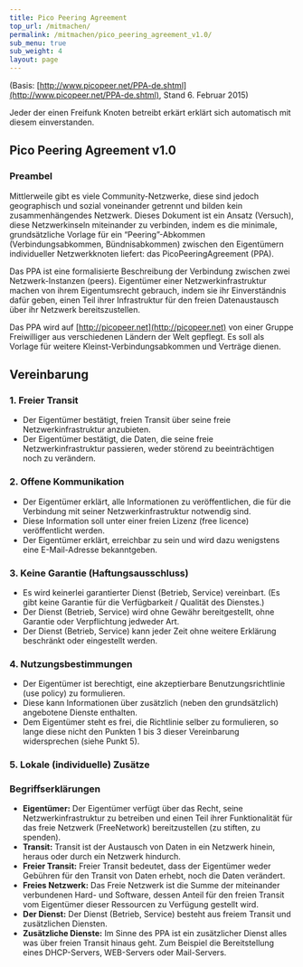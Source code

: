 ```yaml
---
title: Pico Peering Agreement
top_url: /mitmachen/
permalink: /mitmachen/pico_peering_agreement_v1.0/
sub_menu: true
sub_weight: 4
layout: page
---
```


(Basis: [http://www.picopeer.net/PPA-de.shtml](http://www.picopeer.net/PPA-de.shtml), Stand 6. Februar 2015)

Jeder der einen Freifunk Knoten betreibt erk&auml;rt erkl&auml;rt sich automatisch mit diesem einverstanden.

## Pico Peering Agreement v1.0
### Preambel

Mittlerweile gibt es viele Community-Netzwerke, diese sind jedoch geographisch und sozial voneinander getrennt und bilden kein zusammenh&auml;ngendes Netzwerk. Dieses Dokument ist ein Ansatz (Versuch), diese Netzwerkinseln miteinander zu verbinden, indem es die minimale, grunds&auml;tzliche Vorlage f&uuml;r ein “Peering”-Abkommen (Verbindungsabkommen, B&uuml;ndnisabkommen) zwischen den Eigent&uuml;mern individueller Netzwerkknoten liefert: das PicoPeeringAgreement (PPA).

Das PPA ist eine formalisierte Beschreibung der Verbindung zwischen zwei Netzwerk-Instanzen (peers). Eigent&uuml;mer einer Netzwerkinfrastruktur machen von ihrem Eigentumsrecht gebrauch, indem sie ihr Einverst&auml;ndnis daf&uuml;r geben, einen Teil ihrer Infrastruktur f&uuml;r den freien Datenaustausch &uuml;ber ihr Netzwerk bereitszustellen.

Das PPA wird auf [http://picopeer.net](http://picopeer.net) von einer Gruppe Freiwilliger aus verschiedenen L&auml;ndern der Welt gepflegt. Es soll als Vorlage f&uuml;r weitere Kleinst-Verbindungsabkommen und Vertr&auml;ge dienen.

## Vereinbarung

### 1. Freier Transit
 - Der Eigent&uuml;mer best&auml;tigt, freien Transit &uuml;ber seine freie Netzwerkinfrastruktur anzubieten.
 - Der Eigent&uuml;mer best&auml;tigt, die Daten, die seine freie Netzwerkinfrastruktur passieren, weder st&ouml;rend zu beeintr&auml;chtigen noch zu ver&auml;ndern.

### 2. Offene Kommunikation

 - Der Eigent&uuml;mer erkl&auml;rt, alle Informationen zu ver&ouml;ffentlichen, die f&uuml;r die Verbindung mit seiner Netzwerkinfrastruktur notwendig sind.
 - Diese Information soll unter einer freien Lizenz (free licence) ver&ouml;ffentlicht werden.
 - Der Eigent&uuml;mer erkl&auml;rt, erreichbar zu sein und wird dazu wenigstens eine E-Mail-Adresse bekanntgeben.

### 3. Keine Garantie (Haftungsausschluss)
 - Es wird keinerlei garantierter Dienst (Betrieb, Service) vereinbart. (Es gibt keine Garantie f&uuml;r die Verf&uuml;gbarkeit / Qualit&auml;t des Dienstes.)
 - Der Dienst (Betrieb, Service) wird ohne Gew&auml;hr bereitgestellt, ohne Garantie oder Verpflichtung jedweder Art.
 - Der Dienst (Betrieb, Service) kann jeder Zeit ohne weitere Erkl&auml;rung beschr&auml;nkt oder eingestellt werden.

### 4. Nutzungsbestimmungen

 - Der Eigent&uuml;mer ist berechtigt, eine akzeptierbare Benutzungsrichtlinie (use policy) zu formulieren.
 - Diese kann Informationen &uuml;ber zus&auml;tzlich (neben den grunds&auml;tzlich) angebotene Dienste enthalten.
 - Dem Eigent&uuml;mer steht es frei, die Richtlinie selber zu formulieren, so lange diese nicht den Punkten 1 bis 3 dieser Vereinbarung widersprechen (siehe Punkt 5).

### 5. Lokale (individuelle) Zus&auml;tze

### Begriffserkl&auml;rungen
 - **Eigent&uuml;mer:** Der Eigent&uuml;mer verf&uuml;gt &uuml;ber das Recht, seine Netzwerkinfrastruktur zu betreiben und einen Teil ihrer Funktionalit&auml;t f&uuml;r das freie Netzwerk (FreeNetwork) bereitzustellen (zu stiften, zu spenden).
 - **Transit:** Transit ist der Austausch von Daten in ein Netzwerk hinein, heraus oder durch ein Netzwerk hindurch.
 - **Freier Transit:** Freier Transit bedeutet, dass der Eigent&uuml;mer weder Geb&uuml;hren f&uuml;r den Transit von Daten erhebt, noch die Daten ver&auml;ndert.
 - **Freies Netzwerk:** Das Freie Netzwerk ist die Summe der miteinander verbundenen Hard- und Software, dessen Anteil f&uuml;r den freien Transit vom Eigent&uuml;mer dieser Ressourcen zu Verf&uuml;gung gestellt wird.
 - **Der Dienst:** Der Dienst (Betrieb, Service) besteht aus freiem Transit und zus&auml;tzlichen Diensten.
 - **Zus&auml;tzliche Dienste:** Im Sinne des PPA ist ein zus&auml;tzlicher Dienst alles was &uuml;ber freien Transit hinaus geht. Zum Beispiel die Bereitstellung eines DHCP-Servers, WEB-Servers oder Mail-Servers.
